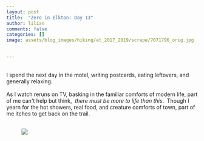 ```yaml
---
layout: post  
title:  "Zero in Elkton: Day 13"  
author: lilian  
comments: false  
categories: []  
image: assets/blog_images/hiking/at_2017_2019/scrape/7071796_orig.jpg 
                  

---
```

<br>I spend the next day in the motel, writing postcards, eating leftovers, and generally relaxing.<br><br>As I watch reruns on TV, basking in the familiar comforts of modern life, part of me can't help but think,&nbsp; <em>there must be more to life than this</em>.&nbsp; Though I yearn for the hot showers, real food, and creature comforts of town, part of me itches to get back on the trail.<br><br>

<figure><img src="{{site.baseurl}}/assets/blog_images/hiking/at_2017_2019/scrape/7071796_orig.jpg" ></figure>